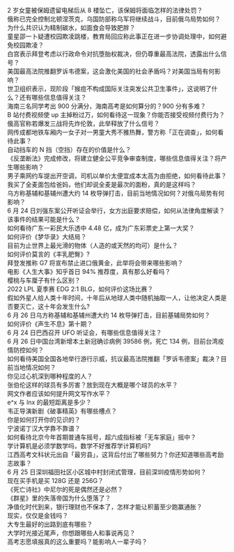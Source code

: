 2 岁女童被保姆遗留电梯后从 8 楼坠亡，该保姆将面临怎样的法律处罚？  
俄称已完全控制北顿涅茨克，乌国防部称乌军将继续战斗，目前俄乌局势如何？  
为什么共识认为精制碳水，如面食会导致肥胖？  
童星邵一卜疑遭校园欺凌跳楼，教育局回应称此事正在进一步协调处理中，如何避免校园欺凌？  
白宫表示拜登考虑以行政命令对抗堕胎权裁决，但仍尊重最高法院，透露出什么信号？  
美国最高法院推翻罗诉韦德案，这会激化美国的社会矛盾吗？对美国当局有何影响？  
世卫组织表示，现阶段「猴痘不构成国际关注突发公共卫生事件」，这说明了什么？还有哪些信息值得关注？  
海南三名同学考出 900 分满分，海南高考是如何算分的？900 分有多难？  
B 站付费视频使 up 主掉粉过万，如何看待这一现象？你能否接受视频付费行为？  
俄高官称若爆发三战将先炸伦敦，此举释放了什么信号？  
网传成都地铁车厢内一女子对一男童大秀不雅热舞，警方称「正在调查」，如何看待此事？  
自动挡车的 N 挡（空挡）存在的价值是什么？  
《反垄断法》完成修改，将建立健全公平竞争审查制度，哪些信息值得关注？将产生哪些影响？  
男子乘网约车提出开空调，司机以单价太便宜成本太高为由拒绝，如何看待此事？  
我买了全麦面包给爸妈，他们却说全麦是最次的面粉，真的是这样吗？  
乌方称基辅和基辅州遭大约 14 枚导弹打击，目前当地情况如何？对俄乌局势有何影响？  
6 月 24 日刘强东案公开听证会举行，女方出庭要求赔偿，如何从法律角度解读？该事件的结果可能是什么？  
如何看待广东一彩民大乐透中 4.48 亿，成为广东彩票史上第一大奖？  
如何评价《梦华录》大结局？  
目前为止世界上最光滑的物体（人造的或天然的均可）是什么？  
如何评价莫言的《丰乳肥臀》?  
拜登发推称 G7 将宣布禁止进口俄黄金，此举将会带来哪些影响？  
电影《人生大事》知乎首日 94% 推荐度，真有那么好看吗？  
樱桃与车厘子有什么区别？  
2022 LPL 夏季赛 EDG 2:1 BLG，如何评价这场比赛？  
假如外星人给人类十年时间，十年后从地球人类中随机抽取一人，让他决定人类是否要灭亡，这十年会发生什么?  
6 月 26 日乌方称基辅和基辅州遭大约 14 枚导弹打击，目前基辅局势如何？  
如何评价《声生不息》第十期？  
6 月 24 日巴西召开 UFO 听证会，有哪些信息值得关注？  
6 月 26 日中国台湾新增本土新冠确诊病例 39586 例，死亡 134 例，目前台湾疫情防控如何？  
如何看待美国全国各地举行游行示威，抗议最高法院推翻「罗诉韦德案」裁决？目前当地情况如何？  
你见过心机深到哪种程度的人？  
张伯伦这样的球员有多厉害？放到现在大概是哪个球员的水平？  
网文作者应该如何提升网文写作水平？  
e^x 与 lnx 的最短距离是多少？  
韦正导演新剧《破事精英》有哪些槽点？  
你是如何打开你的见识的？  
宁波诺丁汉大学靠不靠谱？  
如何看待北京今年首期普通车摇号，超六成指标被「无车家庭」摇中？  
学计算机是必须学数学吗，数学不好推荐学计算机吗?  
江西高考文科状元出自「最穷县」，这背后付出了哪些努力？你还知道哪些高考励志故事？  
6 月 25 日深圳福田社区小区城中村封闭式管理，目前深圳疫情形势如何？  
现在买手机是买 128G 还是 256G？  
《死亡诗社》中尼尔的死是偶然还是必然？  
《群星》里的失落帝国为什么堕落了？  
净值化时代到来，银行理财也不保本了，怎样才能让积蓄至少跑赢通胀？  
现实，仅仅是金钱吗？  
大专生最好的出路到底有哪些？  
大学时光接近尾声，你想跟哪些人和事说再见？  
高考志愿填报真的这么重要吗？能影响人一辈子吗？  
